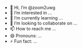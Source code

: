 - 👋 Hi, I’m @zoom2uwg
- 👀 I’m interested in ...
- 🌱 I’m currently learning ...
- 💞️ I’m looking to collaborate on ...
- 📫 How to reach me ...
- 😄 Pronouns: ...
- ⚡ Fun fact: ...

<!---
zoom2uwg/zoom2uwg is a ✨ special ✨ repository because its `README.md` (this file) appears on your GitHub profile.
You can click the Preview link to take a look at your changes.
--->
